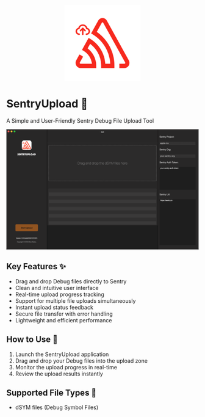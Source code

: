 <p align="center">
  <img src="images/logo.png" alt="SentryUpload Logo" width="200">
</p>

# SentryUpload 🚀

A Simple and User-Friendly Sentry Debug File Upload Tool

![SentryUpload Demo](images/sentry-upload.png)

## Key Features ✨

- Drag and drop Debug files directly to Sentry
- Clean and intuitive user interface
- Real-time upload progress tracking
- Support for multiple file uploads simultaneously
- Instant upload status feedback
- Secure file transfer with error handling
- Lightweight and efficient performance

## How to Use 📝

1. Launch the SentryUpload application
2. Drag and drop your Debug files into the upload zone
3. Monitor the upload progress in real-time
4. Review the upload results instantly

## Supported File Types 📁

- dSYM files (Debug Symbol Files)
